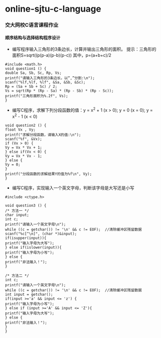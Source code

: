 # online-sjtu-c-language
### 交大网校C语言课程作业
#### 顺序结构与选择结构程序设计
* 编写程序输入三角形的3条边长，计算并输出三角形的面积。 提示：三角形的面积S=sqrt((p(p-a)(p-b)(p-c)) 其中，p=(a+b+c)/2

```
#include <math.h>
void question1 () {
double Sa, Sb, Sc, Rp, Vs;
printf("请输入三角形的3条边长，以“,”分割:\n");
scanf("%lf,%lf, %lf", &Sa, &Sb, &Sc);
Rp = (Sa + Sb + Sc) / 2;
Vs = sqrt(Rp * (Rp - Sa) * (Rp - Sb) * (Rp - Sc));
printf("三角形面积为%.2f", Vs);
}
```

* 编写C程序，求解下列分段函数的值：y = x<sup>2</sup> + 1 (x > 0); y = 0 (x = 0); y = x<sup>2</sup> - 1 (x < 0)

```
void question2 () {
float Vx , Vy;
printf("求解分段函数，请输入X的值:\n");
scanf("%f", &Vx);
if (Vx > 0) {
Vy = Vx * Vx + 1;
} else if(Vx < 0) {
Vy = Vx * Vx - 1;
} else {
Vy = 0;
}
printf("分段函数的求解结果Y的值为%f\n", Vy); 
}
```

* 编写C程序，实现输入一个英文字母，判断该字母是大写还是小写

```
#include <ctype.h>

void question3 () {
/* 方法一 */
char input;
int c;
printf("请输入一个英文字母\n");
while ((c = getchar()) != '\n' && c != EOF);  //清除缓冲区残留数据
scanf("%c[^\n]", (char *)&input);
if(isupper(input)){
printf("输入字母为大写");
} else if(islower(input)){
printf("输入字母为小写");
} else {
printf("非法输入！");
}

/* 方法二 */
int c;
printf("请输入一个英文字母\n");
while ((c = getchar()) != '\n' && c != EOF);  //清除缓冲区残留数据
int input = getchar();
if(input >='a' && input <= 'z') {
printf("输入字母为小写");
} else if (input >='A' && input <= 'Z'){
printf("输入字母为大写");
} else {
printf("非法输入！");
}
}


```


